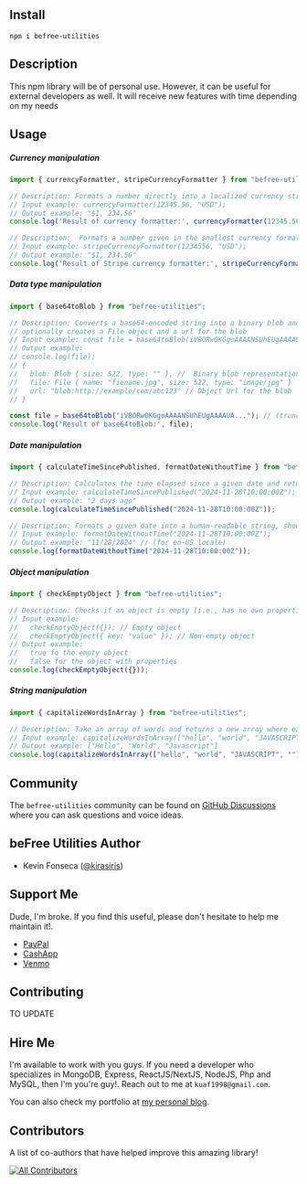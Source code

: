 ## Install

```
npm i befree-utilities
```

## Description

This npm library will be of personal use. However, it can be useful for external developers as well. It will receive new features with time depending on my needs

## Usage
##### Currency manipulation
```js
import { currencyFormatter, stripeCurrencyFormatter } from "befree-utilities";

// Description: Formats a number directly into a localized currency string
// Input example: currencyFormatter(12345.56, "USD");
// Output example: "$1, 234.56"
console.log('Result of currency formatter:', currencyFormatter(12345.56, "USD"));

// Description:  Formats a number given in the smallest currency format unit (e.g., cents) into a localized currency string
// Input example: stripeCurrencyFormatter(1234556, "USD");
// Output example: "$1, 234.56"
console.log('Result of Stripe currency formatter:', stripeCurrencyFormatter(1234556, "USD"));
```

##### Data type manipulation
```js
import { base64toBlob } from "befree-utilities";

// Description: Converts a base64-encoded string into a binary blob and
// optionally creates a File object and a url for the blob
// Input example: const file = base64toBlob(iVBORw0KGgoAAAANSUhEUgAAAAUA...); // (truncated Base64 string for brevity)
// Output example:
// console.log(file);
// {
//   blob: Blob { size: 522, type: "" }, //  Binary blob representation
//   file: File { name: "fiename.jpg", size: 522, type: "image/jpg" }
//   url: "blob:http://example/com/abc123" // Object Url for the blob
// }

const file = base64toBlob("iVBORw0KGgoAAAANSUhEUgAAAAUA..."); // (truncated Base64 string for brevity)
console.log('Result of base64toBlob:', file);
```

##### Date manipulation
```js
import { calculateTimeSincePublished, formatDateWithoutTime } from "befree-utilities";

// Description: Calculates the time elapsed since a given date and returns it as a human-readable string
// Input example: calculateTimeSincePublished("2024-11-28T10:00:00Z");
// Output example: "2 days ago"
console.log(calculateTimeSincePublished("2024-11-28T10:00:00Z"));

// Description: Formats a given date into a human-readable string, showing only the date without the time
// Input example: formatDateWithoutTime("2024-11-28T10:00:00Z");
// Output example: "11/28/2024" // (for en-US locale)
console.log(formatDateWithoutTime("2024-11-28T10:00:00Z"));
```

##### Object manipulation
```js
import { checkEmptyObject } from "befree-utilities";

// Description: Checks if an object is empty (i.e., has no own properties) and returns true if it is empty, otherwise false.
// Input example:
//   checkEmptyObject({}); // Empty object
//   checkEmptyObject({ key: "value" }); // Non-empty object
// Output example:
//   true fo the empty object
//   false for the object with properties
console.log(checkEmptyObject({}));
```

##### String manipulation
```js
import { capitalizeWordsInArray } from "befree-utilities";

// Description: Take an array of words and returns a new array where each word is capitalized
// Input example: capitalizeWordsInArray(["hello", "world", "JAVASCRIPT", ""]);
// Output example: ["Hello", "World", "Javascript"]
console.log(capitalizeWordsInArray(["hello", "world", "JAVASCRIPT", ""]))
```

## Community

The `befree-utilities` community can be found on [GitHub Discussions](https://github.com/kirasiris/befree-utilities/discussions) where you can ask questions and voice ideas.

## beFree Utilities Author

- Kevin Fonseca ([@kirasiris](https://github.com/kirasiris))

## Support Me

Dude, I'm broke. If you find this useful, please don't hesitate to help me maintain it!.

- [PayPal](https://www.paypal.com/paypalme/kirasiris)
- [CashApp](https://cash.app/$kirasiris)
- [Venmo](https://venmo.com/kirasiris)

## Contributing

TO UPDATE

## Hire Me

I'm available to work with you guys. If you need a developer who specializes in MongoDB, Express, ReactJS/NextJS, NodeJS, Php and MySQL, then I'm you're guy!. Reach out to me at `kuaf1998@gmail.com`.

You can also check my portfolio at [my personal blog](https://kevinfonseca.vercel.app/theme).

## Contributors

A list of co-authors that have helped improve this amazing library!

<!-- ALL-CONTRIBUTORS-LIST:START - Do not remove or modify this section -->
<!-- prettier-ignore-start -->
<!-- markdownlint-disable -->

<!-- markdownlint-restore -->
<!-- prettier-ignore-end -->

<!-- ALL-CONTRIBUTORS-LIST:END -->

[![All Contributors](https://img.shields.io/github/all-contributors/kirasiris/befree-utilities?color=ee8449&style=flat-square)](#contributors)

